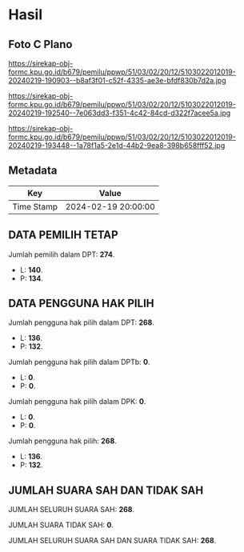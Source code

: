 # Hasil

## Foto C Plano

https://sirekap-obj-formc.kpu.go.id/b679/pemilu/ppwp/51/03/02/20/12/5103022012019-20240219-190903--b8af3f01-c52f-4335-ae3e-bfdf830b7d2a.jpg

https://sirekap-obj-formc.kpu.go.id/b679/pemilu/ppwp/51/03/02/20/12/5103022012019-20240219-192540--7e063dd3-f351-4c42-84cd-d322f7acee5a.jpg

https://sirekap-obj-formc.kpu.go.id/b679/pemilu/ppwp/51/03/02/20/12/5103022012019-20240219-193448--1a78f1a5-2e1d-44b2-9ea8-398b658fff52.jpg


## Metadata

| Key        | Value               |
| ---------- | ------------------- |
| Time Stamp | 2024-02-19 20:00:00 |


## DATA PEMILIH TETAP

Jumlah pemilih dalam DPT: **274**.
 * L: **140**.
 * P: **134**.

## DATA PENGGUNA HAK PILIH

Jumlah pengguna hak pilih dalam DPT: **268**.
 * L: **136**.
 * P: **132**.

Jumlah pengguna hak pilih dalam DPTb: **0**.
 * L: **0**.
 * P: **0**.

Jumlah pengguna hak pilih dalam DPK: **0**.
 * L: **0**.
 * P: **0**.

Jumlah pengguna hak pilih: **268**.
 * L: **136**.
 * P: **132**.

## JUMLAH SUARA SAH DAN TIDAK SAH

JUMLAH SELURUH SUARA SAH: **268**.

JUMLAH SUARA TIDAK SAH: **0**.

JUMLAH SELURUH SUARA SAH DAN SUARA TIDAK SAH: **268**.



